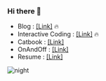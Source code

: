 ### Hi there 👋
- Blog : [[Link]](https://imki123.github.io) 🔥  
- Interactive Coding : [[Link]](https://imki123.github.io/interactive_coding) 🔥   
- Catbook : [[Link]](https://imki123.github.io/catbook)
- OnAndOff : [[Link]](https://imki123.github.io/onandoff)   
- Resume : [[Link]](https://imki123.github.io/resume.pdf)

![night](https://imki123.github.io/interactive_coding/images/night.jpg)
<!--
**imki123/imki123** is a ✨ _special_ ✨ repository because its `README.md` (this file) appears on your GitHub profile.

Here are some ideas to get you started:
- Looking for a nice company 🔭🤔
- 🔭 I’m currently working on ...
- 🌱 I’m currently learning ...
- 👯 I’m looking to collaborate on ...
- 🤔 I’m looking for help with ...
- 💬 Ask me about ...
- 📫 How to reach me: ...
- 😄 Pronouns: ...
- ⚡ Fun fact: ...
-->
